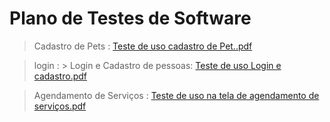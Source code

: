 # Plano de Testes de Software
> Cadastro de Pets : [Teste de uso cadastro de Pet..pdf](https://github.com/ICEI-PUC-Minas-PCO-SI/pco-si-2023-1-p1-proj-web-t2-g4-petshop/files/11859868/Teste.de.uso.cadastro.de.Pet.pdf)

> login : > Login e Cadastro de pessoas: [Teste de uso Login e cadastro.pdf](https://github.com/ICEI-PUC-Minas-PCO-SI/pco-si-2023-1-p1-proj-web-t2-g4-petshop/files/11874003/Teste.de.uso.Login.e.cadastro.pdf)

> Agendamento de Serviços : [Teste de uso na tela de agendamento de serviços.pdf](https://github.com/ICEI-PUC-Minas-PCO-SI/pco-si-2023-1-p1-proj-web-t2-g4-petshop/files/11874093/Teste.de.uso.na.tela.de.agendamento.de.servicos.pdf)



